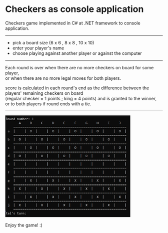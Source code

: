 # Checkers as console application

Checkers game implemented in C# at .NET framework to console application.

-----

- pick a board size (6 x 6 , 8 x 8 , 10 x 10)
- enter your player's name
- choose playing against another player or against the computer

-----

Each round is over when there are no more checkers on board for some player,\
or when there are no more legal moves for both players.

score is calculated in each round's end as the difference between the players' remaining checkers on board\
(regular checker = 1 points ; king = 4 points) and is granted to the winner,\
or to both players if round ends with a tie.

-----
<img src="Damka console screenshot.jpg" width=400>

Enjoy the game! :)

